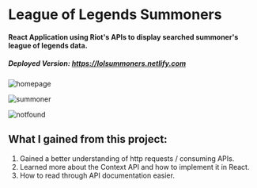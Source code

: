 # League of Legends Summoners

#### React Application using Riot's APIs to display searched summoner's league of legends data.

##### Deployed Version: https://lolsummoners.netlify.com

![homepage](https://user-images.githubusercontent.com/44681780/70089723-9c1f5700-15cd-11ea-9357-f03d77b4eaa1.png)

![summoner](https://user-images.githubusercontent.com/44681780/70089728-9e81b100-15cd-11ea-8fa4-c77e97beb621.jpg)

![notfound](https://user-images.githubusercontent.com/44681780/70089732-a04b7480-15cd-11ea-8c7c-10ea9ef9c235.png)

## What I gained from this project:
1. Gained a better understanding of http requests / consuming APIs.
2. Learned more about the Context API and how to implement it in React.
3. How to read through API documentation easier.
